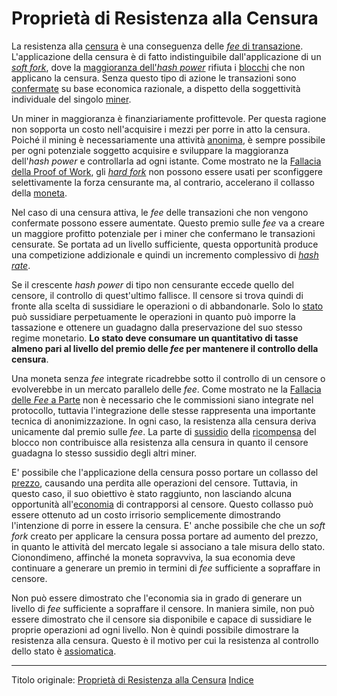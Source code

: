 # Proprietà di Resistenza alla Censura



La resistenza alla [censura](ch101-glossary.md#censura) è una conseguenza delle [_fee_ di transazione](ch101-glossary.md#commissione-di-transazione-fee). L'applicazione della censura è di fatto indistinguibile dall'applicazione di un [_soft fork_](ch101-glossary.md#soft-fork), dove la [maggioranza dell'_hash power_](ch101-glossary.md#maggioranza-dellhash-power) rifiuta i [blocchi](ch101-glossary.md#blocco) che non applicano la censura. Senza questo tipo di azione le transazioni sono [confermate](ch101-glossary.md#conferma) su base economica razionale, a dispetto della soggettività individuale del singolo [miner](ch101-glossary.md#miner).

Un miner in maggioranza è finanziariamente profittevole. Per questa ragione non sopporta un costo nell'acquisire i mezzi per porre in atto la censura. Poiché il mining è necessariamente una attività [anonima](ch016-risk-sharing-principle.md), è sempre possibile per ogni potenziale soggetto acquisire e sviluppare la maggioranza dell'_hash power_ e controllarla ad ogni istante. Come mostrato ne la [Fallacia della Proof of Work](ch073-proof-of-work-fallacy.md), gli [_hard fork_](ch101-glossary.md#hard-fork) non possono essere usati per sconfiggere selettivamente la forza censurante ma, al contrario, accelerano il collasso della [moneta](ch101-glossary.md#moneta).

Nel caso di una censura attiva, le _fee_ delle transazioni che non vengono confermate possono essere aumentate. Questo premio sulle _fee_ va a creare un maggiore profitto potenziale per i miner che confermano le transazioni censurate. Se portata ad un livello sufficiente, questa opportunità produce una competizione addizionale e quindi un incremento complessivo di [_hash rate_](ch101-glossary.md#hash-rate).

Se il crescente _hash power_ di tipo non censurante eccede quello del censore, il controllo di quest'ultimo fallisce. Il censore si trova quindi di fronte alla scelta di sussidiare le operazioni o di abbandonarle. Solo lo [stato](ch101-glossary.md#stato) può sussidiare perpetuamente le operazioni in quanto può imporre la tassazione e ottenere un guadagno dalla preservazione del suo stesso regime monetario. **Lo stato deve consumare un quantitativo di tasse almeno pari al livello del premio delle _fee_ per mantenere il controllo della censura**.

Una moneta senza _fee_ integrate ricadrebbe sotto il controllo di un censore o evolverebbe in un mercato parallelo delle _fee_. Come mostrato ne la [Fallacia delle _Fee_ a Parte](ch081-side-fee-fallacy.md) non è necessario che le commissioni siano integrate nel protocollo, tuttavia l'integrazione delle stesse rappresenta una importante tecnica di anonimizzazione. In ogni caso, la resistenza alla censura deriva unicamente dal premio sulle _fee_. La parte di [sussidio](ch101-glossary.md#sussidio-subsidy) della [ricompensa](ch101-glossary.md#ricompensa-reward) del blocco non contribuisce alla resistenza alla censura in quanto il censore guadagna lo stesso sussidio degli altri miner.

E' possibile che l'applicazione della censura posso portare un collasso del [prezzo](ch101-glossary.md#prezzo), causando una perdita alle operazioni del censore. Tuttavia, in questo caso, il suo obiettivo è stato raggiunto, non lasciando alcuna opportunità all'[economia](ch101-glossary.md#economia) di contrapporsi al censore. Questo collasso può essere ottenuto ad un costo irrisorio semplicemente dimostrando l'intenzione di porre in essere la censura. E' anche possibile che che un _soft fork_ creato per applicare la censura possa portare ad aumento del prezzo, in quanto le attività del mercato legale si associano a tale misura dello stato. Cionondimeno, affinché la moneta sopravviva, la sua economia deve continuare a generare un premio in termini di _fee_ sufficiente a sopraffare in censore.

Non può essere dimostrato che l'economia sia in grado di generare un livello di _fee_ sufficiente a sopraffare il censore. In maniera simile, non può essere dimostrato che il censore sia disponibile e capace di sussidiare le proprie operazioni ad ogni livello. Non è quindi possibile dimostrare la resistenza alla censura. Questo è il motivo per cui la resistenza al controllo dello stato è [assiomatica](ch004-axiom-of-resistance.md).

---------
Titolo originale: [Proprietà di Resistenza alla Censura](https://github.com/libbitcoin/libbitcoin-system/wiki/Censorship-Resistance-Property)
[Indice](/README.md)

